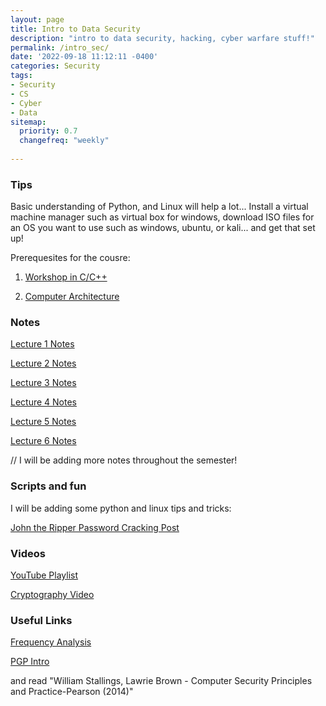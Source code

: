 ```yaml
---
layout: page
title: Intro to Data Security
description: "intro to data security, hacking, cyber warfare stuff!"
permalink: /intro_sec/
date: '2022-09-18 11:12:11 -0400'
categories: Security
tags:
- Security
- CS
- Cyber
- Data
sitemap:
  priority: 0.7
  changefreq: "weekly"
  
---
```


### Tips

Basic understanding of Python, and Linux will help a lot...
Install a virtual machine manager such as virtual box for windows, download ISO files for an OS you want to use such as windows, ubuntu, or kali... and get that set up! 

Prerequesites for the cousre: 

1. [Workshop in C/C++](https://cs.aviparshan.com/cpp_workshop/)

2. [Computer Architecture](https://cs.aviparshan.com/mips/)


### Notes 

[Lecture 1 Notes](/static/security-notes/Lesson1_Data.pdf)

[Lecture 2 Notes](/static/security-notes/Lesson2_Data.pdf)

[Lecture 3 Notes](/static/security-notes/Lesson3_Data.pdf)

[Lecture 4 Notes](/static/security-notes/Lesson4_Data.pdf)

[Lecture 5 Notes](/static/security-notes/Lesson5_Data.pdf)

[Lecture 6 Notes](/static/security-notes/Lesson6_Data.pdf)

// I will be adding more notes throughout the semester!

### Scripts and fun

I will be adding some python and linux tips and tricks:

[John the Ripper Password Cracking Post](https://cs.aviparshan.com/post/2022/09/18/john-ripper-hash.html)

### Videos

[YouTube Playlist](https://www.youtube.com/playlist?list=PL9DdgseuDZgIRJSfMHG0GOHC4iM70pTQ1)


[Cryptography Video](https://www.youtube.com/watch?v=rfqOBzh-6j4)

### Useful Links

[Frequency Analysis](https://inventwithpython.com/hacking/chapter20.html)


[PGP Intro](https://users.ece.cmu.edu/~adrian/630-f04/PGP-intro.html)


and read "William Stallings, Lawrie Brown - Computer Security  Principles and Practice-Pearson (2014)"